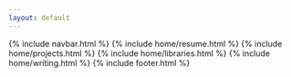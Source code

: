 ```yaml
---
layout: default
---
```


{% include navbar.html %}
{% include home/resume.html %}
{% include home/projects.html %}
{% include home/libraries.html %}
{% include home/writing.html %}
{% include footer.html %}
<script type="text/javascript" src="https://cdn.jsdelivr.net/npm/vanilla-tilt@1.4.1/dist/vanilla-tilt.min.js"></script>
